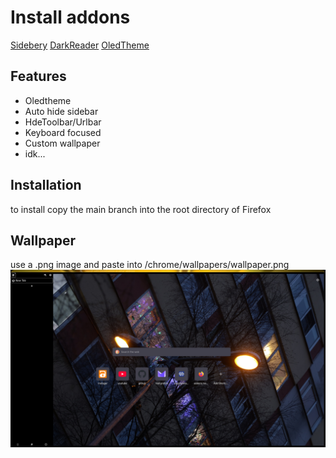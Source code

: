 # Install addons
[Sidebery](https://addons.mozilla.org/en-US/firefox/addon/sidebery/?utm_source=addons.mozilla.org&utm_medium=referral&utm_content=search)
[DarkReader](https://addons.mozilla.org/en-US/firefox/addon/darkreader/?utm_source=addons.mozilla.org&utm_medium=referral&utm_content=search)
[OledTheme](https://addons.mozilla.org/en-US/firefox/addon/black21/?utm_source=addons.mozilla.org&utm_medium=referral&utm_content=search)
## Features
- Oledtheme
- Auto hide sidebar
- HdeToolbar/Urlbar
- Keyboard focused
- Custom wallpaper
- idk...
## Installation
to install copy the main branch into the root directory of Firefox
## Wallpaper
use a .png image and paste into /chrome/wallpapers/wallpaper.png
![Just a screenshot :)](https://github.com/Latsza/minimalFirefoxSydeberyCSS/blob/main/chrome/Sceenshoot.png "Just a screenshot :)")


